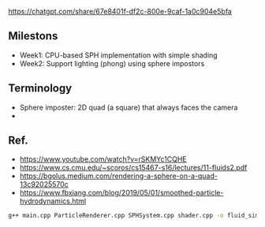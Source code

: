 https://chatgpt.com/share/67e8401f-df2c-800e-9caf-1a0c904e5bfa

## Milestons
- Week1: CPU-based SPH implementation with simple shading
- Week2: Support lighting (phong) using sphere impostors

## Terminology
- Sphere imposter: 2D quad (a square) that always faces the camera
- 


## Ref.
- https://www.youtube.com/watch?v=rSKMYc1CQHE
- https://www.cs.cmu.edu/~scoros/cs15467-s16/lectures/11-fluids2.pdf
- https://bgolus.medium.com/rendering-a-sphere-on-a-quad-13c92025570c
- https://www.fbxiang.com/blog/2019/05/01/smoothed-particle-hydrodynamics.html

```bash
g++ main.cpp ParticleRenderer.cpp SPHSystem.cpp shader.cpp -o fluid_sim -lGL -lGLEW -lglfw
```